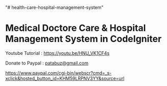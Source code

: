 "# health-care-hospital-management-system" 



Medical Doctore Care  & Hospital Management System in CodeIgniter
=================================================================



Youtube Tutorial : https://youtu.be/HNU_VK1CF4s

Donate to Paypal : patabuz@gmail.com

https://www.paypal.com/cgi-bin/webscr?cmd=_s-xclick&hosted_button_id=KHM59LRPNV3YY&source=url
